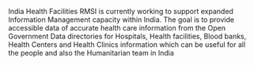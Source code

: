 India Health Facilities 
RMSI is currently working to support expanded Information Management capacity within India. The goal is to provide accessible data of accurate health care information from the Open Government Data directories for Hospitals, Health facilities, Blood banks, Health Centers and Health Clinics information which can be useful for all the people and also the Humanitarian team in India
